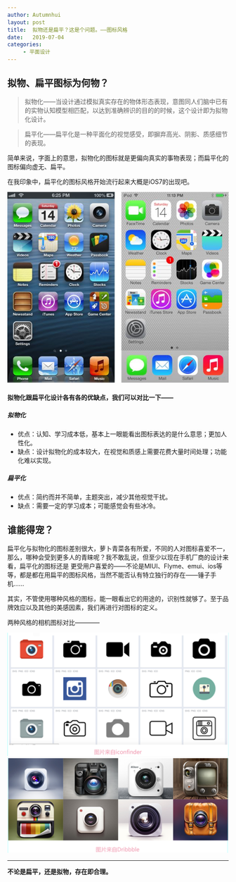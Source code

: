 ```yaml
---
author: Autumnhui
layout: post
title:  拟物还是扁平？这是个问题。——图标风格
date:   2019-07-04
categories:
     - 平面设计
---
```


## 拟物、扁平图标为何物？

> 拟物化——当设计通过模拟真实存在的物体形态表现，意图同人们脑中已有的实物认知模型相匹配，以达到准确辨识的目的的时候，这个设计即为拟物化设计。

> 扁平化——扁平化是一种平面化的视觉感受，即摒弃高光、阴影、质感细节的表现。

简单来说，字面上的意思，拟物化的图标就是更偏向真实的事物表现；而扁平化的图标偏向虚无、扁平。

在我印象中，扁平化的图标风格开始流行起来大概是iOS7的出现吧。

![1](/assets/images/graphicdesign_iconstyle-pic1.jpg)

#### 拟物化跟扁平化设计各有各的优缺点，我们可以对比一下——

##### 拟物化
- 优点：认知、学习成本低，基本上一眼能看出图标表达的是什么意思；更加人性化。
- 缺点：设计拟物化的成本较大，在视觉和质感上需要花费大量时间处理；功能化难以实现。

##### 扁平化
- 优点：简约而并不简单，主题突出，减少其他视觉干扰。
- 缺点：需要一定的学习成本；可能感觉会有些冰冷。

## 谁能得宠？

扁平化与拟物化的图标差别很大，萝卜青菜各有所爱，不同的人对图标喜爱不一，那么，哪种会受到更多人的青睐呢？我不敢乱说，但至少以现在手机厂商的设计来看，扁平化的图标还是 更受用户喜爱的——不论是MIUI、Flyme、emui、ios等等，都是都在用扁平的图标风格，当然不能否认有特立独行的存在——锤子手机......

其实，不管使用哪种风格的图标，能一眼看出它的用途的，识别性就够了。至于品牌效应以及其他的美感因素，我们再进行对图标的定义。


两种风格的相机图标对比————

![2](/assets/images/graphicdesign_iconstyle-pic2.jpg)
![3](/assets/images/graphicdesign_iconstyle-pic3.jpg)

---

**不论是扁平，还是拟物，存在即合理。**